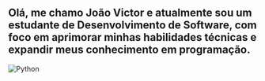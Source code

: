 ## Olá, me chamo João Victor e atualmente sou um estudante de Desenvolvimento de Software, com foco em aprimorar minhas habilidades técnicas e expandir meus conhecimento em programação.

![Python](https://img.shields.io/badge/python-3670A0?style=for-the-badge&logo=python&logoColor=ffdd54)
